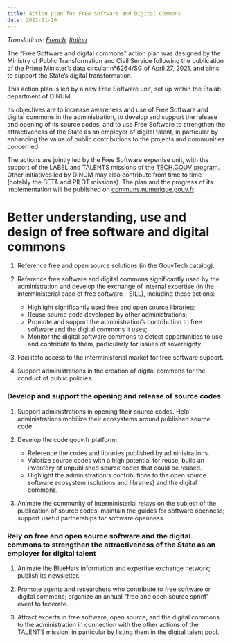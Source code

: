 ```yaml
---
title: Action plan for Free Software and Digital Commons
date: 2021-11-10
---
```


*Translations: [French](plan-action-logiciels-libres-communs-numeriques.md), [Italian](plan-action-logiciels-libres-communs-numeriques.it.md)*

The “Free Software and digital commons” action plan was designed by
the Ministry of Public Transformation and Civil Service following the
publication of the Prime Minister’s data circular n°6264/SG of April
27, 2021, and aims to support the State’s digital transformation.

This action plan is led by a new Free Software unit, set up within the
Etalab department of DINUM.

Its objectives are to increase awareness and use of Free Software and
digital commons in the administration, to develop and support the
release and opening of its source codes, and to use Free Software to
strengthen the attractiveness of the State as an employer of digital
talent, in particular by enhancing the value of public contributions
to the projects and communities concerned.

The actions are jointly led by the Free Software expertise unit, with
the support of the LABEL and TALENTS missions of the [TECH.GOUV
program](https://numerique.gouv.fr/publications/tech-gouv-strategie-et-feuille-de-route-2019-2021/
"TECH.GOUV program - External link"). Other initiatives led by DINUM
may also contribute from time to time (notably the BETA and PILOT
missions). The plan and the progress of its implementation will be
published on
[communs.numerique.gouv.fr](https://communs.numerique.gouv.fr
"communs.numerique.gouv.fr - External link").

# Better understanding, use and design of free software and digital commons

1. Reference free and open source solutions (in the GouvTech catalog).

2. Reference free software and digital commons significantly used by
   the administration and develop the exchange of internal expertise
   (in the interministerial base of free software - SILL), including
   these actions: 

   - Highlight significantly used free and open source libraries;
   - Reuse source code developed by other administrations;
   - Promote and support the administration’s contribution to free
     software and the digital commons it uses;
   - Monitor the digital software commons to detect opportunities to
     use and contribute to them, particularly for issues of
     sovereignty.

3. Facilitate access to the interministerial market for free software
   support.
   
4. Support administrations in the creation of digital commons for the
   conduct of public policies.

### Develop and support the opening and release of source codes

1. Support administrations in opening their source codes. Help
   administrations mobilize their ecosystems around published source
   code.

2. Develop the code.gouv.fr platform:
    
   - Reference the codes and libraries published by administrations.
   - Valorize source codes with a high potential for reuse; build an
     inventory of unpublished source codes that could be reused.
   - Highlight the administration's contributions to the open source
     software ecosystem (solutions and libraries) and the digital
     commons.

3. Animate the community of interministerial relays on the subject of
   the publication of source codes; maintain the guides for software
   openness; support useful partnerships for software openness.

### Rely on free and open source software and the digital commons to strengthen the attractiveness of the State as an employer for digital talent

1. Animate the BlueHats information and expertise exchange network;
   publish its newsletter.

2. Promote agents and researchers who contribute to free software or
   digital commons; organize an annual "free and open source sprint"
   event to federate.

3. Attract experts in free software, open source, and the digital
   commons to the administration in connection with the other actions
   of the TALENTS mission, in particular by listing them in the
   digital talent pool.
